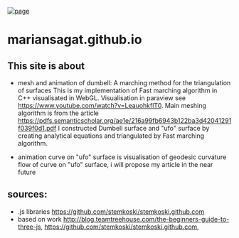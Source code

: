 
[![page](https://mariansagat.github.io/)](https://mariansagat.github.io/)


# mariansagat.github.io

## This site is about
* mesh and animation of dumbell:
A marching method for the triangulation of surfaces
This is my implementation of Fast marching algorithm in C++ visualisated in WebGL.
Visualisation in paraview see https://www.youtube.com/watch?v=LeauohkflT0.
Main meshing algorithm is from the article https://pdfs.semanticscholar.org/ae1e/216a99fb6943b122ba3d42041291f039f0d1.pdf
I constructed Dumbell surface and "ufo" surface by creating analytical equations and triangulated by Fast marching algorithm.

* animation curve on "ufo" surface
is visualisation of geodesic curvature flow of curve on "ufo" surface, i will propose my article in the near future

## sources:
* .js libraries  <https://github.com/stemkoski/stemkoski.github.com>
* based on work <http://blog.teamtreehouse.com/the-beginners-guide-to-three-js>, <https://github.com/stemkoski/stemkoski.github.com>,


